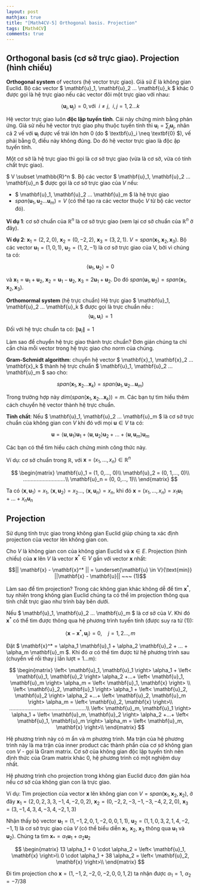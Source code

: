 ```yaml
---
layout: post
mathjax: true
title: "[Math4CV-5] Orthogonal basis. Projection"
tags: [Math4CV]
comments: true
---
```


## Orthogonal basis (cơ sở trực giao). Projection (hình chiếu)

**Orthogonal system** of vectors (hệ vector trực giao). Giả sử $E$ là không gian Euclid. Bộ các vector $ \mathbf{u}_1, \mathbf{u}_2 ... \mathbf{u}_k $ khác 0 được gọi là hệ trực giao nếu các vector đôi một trực giao với nhau:

$$ \left< \mathbf{u}_i, \mathbf{u}_j \right> = 0, \text{với}~~ i\neq j,~~ i,j=1,2...k  $$

Hệ vector trực giao luôn **độc lập tuyến tính**. Cái này chứng minh bằng phản ứng. Giả sử nếu hệ vector trực giao phụ thuộc tuyến tính thì $\mathbf{u}_i = \sum_{j} \mathbf{u}_j$, nhân cả 2 vế với $\mathbf{u}_i$ được vế trái lớn hơn 0 (do $ \textbf{u}_i \neq \textbf{0} $), vế phải bằng 0, điều này không đúng. Do đó hệ vector trực giao là độc ập tuyến tính.

Một cơ sở là hệ trực giao thì gọi là cơ sở trực giao (vừa là cơ sở, vừa có tính chất trực giao).

$ V \subset \mathbb{R}^n $. Bộ các vector $ \mathbf{u}_1, \mathbf{u}_2 ... \mathbf{u}_n $ được gọi là cơ sở trực giao của $V$ nếu:
* $ \mathbf{u}_1, \mathbf{u}_2 ... \mathbf{u}_m $ là hệ trực giao
* $span(\mathbf{u}_1, \mathbf{u}_2 ... \mathbf{u}_m) = V$ (có thể tạo ra các vector thuộc $V$ từ bộ các vector đó).

**Ví dụ 1**: cơ sở chuẩn của $\mathbb{R}^n$ là cơ sở trực giao (xem lại cơ sở chuẩn của $\mathbb{R}^n$ ở đây).

**Ví dụ 2**: $\mathbf{x}_1=(2, 2, 0)$, $\mathbf{x}_2=(0, -2, 2)$, $\mathbf{x}_3=(3, 2, 1)$. $V = span(\mathbf{x}_1, \mathbf{x}_2, \mathbf{x}_3)$. Bộ các vector $\mathbf{u}_1 = (1, 0, 1)$, $\mathbf{u}_2 = (1, 2, -1)$ là cơ sở trực giao của V, bởi vì chúng ta có:

$$\left< \mathbf{u}_1, \mathbf{u}_2\right> = 0$$

và $\mathbf{x}_1 = \mathbf{u}_1 +\mathbf{u}_2$, $\mathbf{x}_2 = \mathbf{u}_1 - \mathbf{u}_2$, $\mathbf{x}_3 = 2\mathbf{u}_1 +\mathbf{u}_2$. Do đó $span(\mathbf{u}_1,  \mathbf{u}_2) = span(\mathbf{x}_1, \mathbf{x}_2, \mathbf{x}_3)$.  

**Orthomormal system** (hệ trực chuẩn) 
Hệ trực giao $ \mathbf{u}_1, \mathbf{u}_2 ... \mathbf{u}_k $ được gọi là trực chuẩn nếu :
$$ \left< \mathbf{u}_i, \mathbf{u}_i \right> = 1 $$

Đối với hệ trực chuẩn ta có: $\left\| \mathbf{u}_i \right\| = 1$

Làm sao để chuyển hệ trực giao thành trực chuẩn? Đơn giản chúng ta chỉ cần chia mỗi vector trong hệ trực giao cho norm của chúng.

**Gram-Schmidt algorithm**: chuyển hệ vector $ \mathbf{x}_1, \mathbf{x}_2 ... \mathbf{x}_k $ thành hệ trực chuẩn $ \mathbf{u}_1, \mathbf{u}_2 ... \mathbf{u}_m $ sao cho:

$$ span( \mathbf{x}_1, \mathbf{x}_2 ... \mathbf{x}_k ) = span( \mathbf{u}_1, \mathbf{u}_2 ... \mathbf{u}_m )$$

Trong trường hợp này $dim(span( \mathbf{x}_1, \mathbf{x}_2 ... \mathbf{x}_k )) = m$. Các bạn tự tìm hiểu thêm cách chuyển hệ vector thành hệ trực chuẩn.

**Tính chất**: Nếu $ \mathbf{u}_1, \mathbf{u}_2 ... \mathbf{u}_m $ là cơ sở trực chuẩn của không gian con $V$ khi đó với mọi $\mathbf{u} \in V$ ta có:

$$ \mathbf{u} = \left< \mathbf{u}, \mathbf{u}_1 \right> \mathbf{u}_1 + \left< \mathbf{u}, \mathbf{u}_2 \right> \mathbf{u}_2 + ... + \left< \mathbf{u}, \mathbf{u}_m \right> \mathbf{u}_m   $$

Các bạn có thể tìm hiểu cách chứng minh công thức này.

Ví dụ: cơ sở chuẩn trong $\mathbb{R}$, với $\mathbf{x} = (x_1,..., x_n) \in \mathbb{R}^n$

$$
\begin{matrix}
 \mathbf{u}_1 = (1, 0,..., 0)\\
 \mathbf{u}_2 = (0, 1,..., 0)\\
 ............................\\
 \mathbf{u}_n = (0, 0,..., 1)\\
\end{matrix}
$$

Ta có $\left< \mathbf{x}, \mathbf{u}_1\right> = x_1$, $\left< \mathbf{x}, \mathbf{u}_2\right> = x_2$..., $\left< \mathbf{x}, \mathbf{u}_n\right> = x_n$, khi đó $\mathbf{x} = (x_1,..., x_n) = x_1 \mathbf{u}_1 + ... + x_n \mathbf{u}_n$

## Projection

Sử dụng tính trực giao trong không gian Euclid giúp chúng ta xác định projection của vector lên không gian con.

Cho $V$ là không gian con của không gian Euclid và $\mathbf{x} \in E$. Projection (hình chiếu) của $\mathbf{x}$ lên $V$ là vector $\mathbf{x}^* \in V$ gần với vector $\mathbf{x}$ nhất:

$$|| \mathbf{x} - \mathbf{x}^* || = \underset{\mathbf{u} \in V}{\text{min}} ||\mathbf{x} - \mathbf{u}||  ~~~ (1)$$

Làm sao để tìm projection? Trong các không gian khác không dễ để tìm $\mathbf{x}^*$, tuy nhiên trong không gian Euclid chúng ta có thể ìm projection thông qua tính chất trực giao như trình bày bên dưới.

Nếu $ \mathbf{u}_1, \mathbf{u}_2 ... \mathbf{u}_m $ là cơ sở của $V$. Khi đó $\mathbf{x}^*$ có thể tìm được thông qua hệ phương trình tuyến tính (được suy ra từ (1)):

$$\left< \mathbf{x} - \mathbf{x}^*, \mathbf{u}_j \right> = 0, ~~~~ j =1,2..., m$$

Đặt $ \mathbf{x}^* = \alpha_1 \mathbf{u}_1 + \alpha_2 \mathbf{u}_2 + ... + \alpha_m \mathbf{u}_m $. Khi đó $\alpha$ có thể tìm được từ hệ phương trình sau (chuyển vế rồi thay j lần lượt = 1...m):

$$
\begin{matrix}
 \left< \mathbf{u}_1, \mathbf{u}_1 \right> \alpha_1 + \left< \mathbf{u}_1, \mathbf{u}_2 \right> \alpha_2 +...+ \left< \mathbf{u}_1, \mathbf{u}_m \right> \alpha_m = \left< \mathbf{u}_1, \mathbf{x} \right> \\
 \left< \mathbf{u}_2, \mathbf{u}_1 \right> \alpha_1 + \left< \mathbf{u}_2, \mathbf{u}_2 \right> \alpha_2 +...+ \left< \mathbf{u}_2, \mathbf{u}_m \right> \alpha_m = \left< \mathbf{u}_2, \mathbf{x} \right>\\
 ...................................................\\
 \left< \mathbf{u}_m, \mathbf{u}_1 \right> \alpha_1 + \left< \mathbf{u}_m, \mathbf{u}_2 \right> \alpha_2 +...+ \left< \mathbf{u}_1, \mathbf{u}_m \right> \alpha_m = \left< \mathbf{u}_m, \mathbf{x} \right>\\
\end{matrix}
$$

Hệ phương trình này có m ẩn và m phương trình. Ma trận của hệ phương trình này là ma trận của inner product các thành phần của cơ sở không gian con $V$ - gọi là Gram matrix. Cơ sở của không gian độc lập tuyến tính nên định thức của Gram matrix khác 0, hệ phương trình có một nghiệm duy nhất.

Hệ phương trình cho projection trong không gian Euclid đưcọ đơn giản hóa nếu cơ sở của không gian con là trực giao.

Ví dụ: Tìm projection của vector $\mathbf{x}$ lên không gian con $V=span(\mathbf{x}_1, \mathbf{x}_2, \mathbf{x}_2)$, ở đây $\mathbf{x}_1 = (2, 0, 2, 3, 3, -1, 4, -2, 0, 2)$, $\mathbf{x}_2 = (0, -2, 2, -3, -1, -3, -4, 2, 2, 0)$, $\mathbf{x}_3 = (3, -1, 4, 3, 4, -3, 4, -2, 1, 3)$

Nhận thấy bộ vector $\mathbf{u}_1 = (1, -1, 2, 0, 1, -2, 0, 0, 1, 1)$, $\mathbf{u}_2 = (1, 1, 0, 3, 2, 1, 4, -2, -1, 1)$ là cơ sở trực giao của $V$ (có thể biểu diễn $\mathbf{x}_1$, $\mathbf{x}_2$, $\mathbf{x}_3$ thông qua $\mathbf{u}_1$ và $\mathbf{u}_2$). Chúng ta tìm $\mathbf{x}_* = \alpha_1 \mathbf{u}_1 + \alpha_2 \mathbf{u}_2$

$$
\begin{matrix}
13 \alpha_1 + 0 \cdot \alpha_2 = \left< \mathbf{u}_1, \mathbf{x} \right>\\
0 \cdot \alpha_1 + 38 \alpha_2 = \left< \mathbf{u}_2, \mathbf{x} \right>\\
\end{matrix}
$$

Đi tìm projection cho $\mathbf{x} = (1, -1, 2, -2, 0, -2, 0, 0, 1, 2)$ ta nhận được $\alpha_1 = 1$, $\alpha_2 = -7/38$


